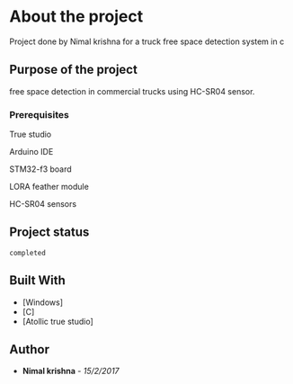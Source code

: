 # About the project

Project done by Nimal krishna for a truck free space detection system in c

## Purpose of the project

free space detection in commercial trucks using HC-SR04 sensor.

### Prerequisites

True studio

Arduino IDE

STM32-f3 board

LORA feather module

HC-SR04 sensors

## Project status

```
completed
```

## Built With

* [Windows]
* [C]
* [Atollic true studio]
## Author

* **Nimal krishna** - *15/2/2017*
